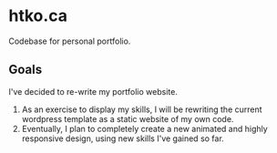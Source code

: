 # htko.ca
Codebase for personal portfolio.

## Goals
I've decided to re-write my portfolio website. 
1. As an exercise to display my skills, I will be rewriting the current wordpress template as a static website of my own code. 
2. Eventually, I plan to completely create a new animated and highly responsive design, using new skills I've gained so far.

